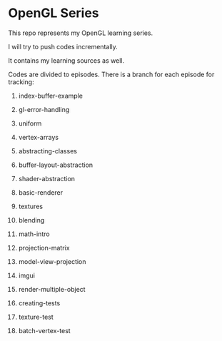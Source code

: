 # OpenGL Series

This repo represents my OpenGL learning series.

I will try to push codes incrementally.

It contains my learning sources as well.

Codes are divided to episodes. There is a branch for each episode for tracking:

1. index-buffer-example

2. gl-error-handling

3. uniform

4. vertex-arrays

5. abstracting-classes

6. buffer-layout-abstraction

7. shader-abstraction

8. basic-renderer

9. textures

10. blending

11. math-intro

12. projection-matrix

13. model-view-projection

14. imgui

15. render-multiple-object

16. creating-tests

17. texture-test

18. batch-vertex-test